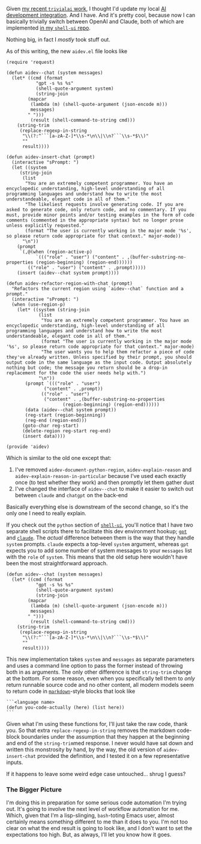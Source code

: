 Given [my recent `trivialai` work](https://github.com/inaimathi/trivialai?tab=readme-ov-file#trivialai), I thought I'd update my local [AI development integration](https://github.com/inaimathi/machine-setup/blob/master/emacs/aidev.el). And I have. And it's pretty cool, because now I can basically trivially switch between OpenAI and Claude, both of which are implemented [in my `shell-ui` repo](https://github.com/inaimathi/shell-ui/blob/master/python/claude).

Nothing big, in fact I _mostly_ took stuff out.

As of this writing, the new `aidev.el` file looks like

```
(require 'request)

(defun aidev--chat (system messages)
  (let* ((cmd (format
	       "gpt -s %s %s"
	       (shell-quote-argument system)
	       (string-join
		(mapcar
		 (lambda (m) (shell-quote-argument (json-encode m)))
		 messages)
		" ")))
         (result (shell-command-to-string cmd)))
    (string-trim
     (replace-regexp-in-string
      "\\(?:^```[a-zA-Z-]*\\s-*\n\\|\\n?```\\s-*$\\)"
      ""
      result))))

(defun aidev-insert-chat (prompt)
  (interactive "sPrompt: ")
  (let ((system
	 (string-join
	  (list
	   "You are an extremely competent programmer. You have an encyclopedic understanding, high-level understanding of all programming languages and understand how to write the most understandeable, elegant code in all of them."
	   "The likeliest requests involve generating code. If you are asked to generate code, only return code, and no commentary. If you must, provide minor points and/or testing examples in the form of code comments (commented in the appropriate syntax) but no longer prose unless explicitly requested."
	   (format "The user is currently working in the major mode '%s', so please return code appropriate for that context." major-mode))
	  "\n"))
	(prompt
	 `(,@(when (region-active-p)
	       `((("role" . "user") ("content" . ,(buffer-substring-no-properties (region-beginning) (region-end))))))
	    (("role" . "user") ("content" . ,prompt)))))
    (insert (aidev--chat system prompt))))

(defun aidev-refactor-region-with-chat (prompt)
  "Refactors the current region using `aidev--chat` function and a prompt."
  (interactive "sPrompt: ")
  (when (use-region-p)
    (let* ((system (string-join
		    (list
		     "You are an extremely competent programmer. You have an encyclopedic understanding, high-level understanding of all programming languages and understand how to write the most understandeable, elegant code in all of them."
		     (format "The user is currently working in the major mode '%s', so please return code appropriate for that context." major-mode)
		     "The user wants you to help them refactor a piece of code they've already written. Unless specified by their prompt, you should output code in the same language as the input code. Output absolutely nothing but code; the message you return should be a drop-in replacement for the code the user needs help with.")
		    "\n"))
	   (prompt `((("role" . "user")
		      ("content" . ,prompt))
		     (("role" . "user")
		      ("content" . ,(buffer-substring-no-properties
				     (region-beginning) (region-end))))))
	   (data (aidev--chat system prompt))
	   (reg-start (region-beginning))
	   (reg-end (region-end)))
      (goto-char reg-start)
      (delete-region reg-start reg-end)
      (insert data))))

(provide 'aidev)
```
Which is similar to the old one except that:

1. I've removed `aidev-document-python-region`, `aidev-explain-reason` and `aidev-explain-reason-in-particular` because I've used each exactly once (to test whether they work) and then promptly let them gather dust
2. I've changed the interface of `aidev--chat` to make it easier to switch out between `claude` and `chatgpt` on the back-end

Basically everything else is downstream of the second change, so it's the only one I need to really explain.

If you check out the `python` section of [`shell-ui`](https://github.com/inaimathi/shell-ui/tree/master), you'll notice that I have two separate shell scripts there to facilitate this dev environment hookup; [`gpt`](https://github.com/inaimathi/shell-ui/blob/master/python/gpt) and [`claude`](https://github.com/inaimathi/shell-ui/blob/master/python/claude). The _actual_ difference between them is the way that they handle `system` prompts. `claude` expects a top-level `system` argument, whereas `gpt` expects you to add some number of system messages to your `messages` list with the `role` of `system`. This means that the old setup here wouldn't have been the most straightforward approach.

```
(defun aidev--chat (system messages)
  (let* ((cmd (format
	       "gpt -s %s %s"
	       (shell-quote-argument system)
	       (string-join
		(mapcar
		 (lambda (m) (shell-quote-argument (json-encode m)))
		 messages)
		" ")))
         (result (shell-command-to-string cmd)))
    (string-trim
     (replace-regexp-in-string
      "\\(?:^```[a-zA-Z-]*\\s-*\n\\|\\n?```\\s-*$\\)"
      ""
      result))))
```

This new implementation takes `system` and `messages` as separate parameters and uses a command line option to pass the former instead of throwing both in as arguments. The only other difference is that `string-trim` change at the bottom. For some reason, even when you specifically tell them to _only_ return runnable source code and no other content, all modern models seem to return code in [`markdown`](https://daringfireball.net/projects/markdown/)-style blocks that look like

~~~
```<language name>
(defun you-code-actually (here) (list here))
```
~~~

Given what I'm using these functions for, I'll just take the raw code, thank you. So that extra `replace-regexp-in-string` removes the markdown code-block boundaries under the assumption that they happen at the beginning and end of the `string-trim`med response. I never would have sat down and written this monstrosity by hand, by the way, the old version of `aidev-insert-chat` provided the definition, and I tested it on a few representative inputs. 

If it happens to leave some weird edge case untouched... shrug I guess?

### The Bigger Picture

I'm doing this in preparation for some serious code automation I'm trying out. It's going to involve the next level of workflow automation for me. Which, given that I'm a lisp-slinging, `bash`-toting Emacs user, almost certainly means something different to me than it does to you. I'm not too clear on what the end result is going to look like, and I don't want to set the expectations too high. But, as always, I'll let you know how it goes.
